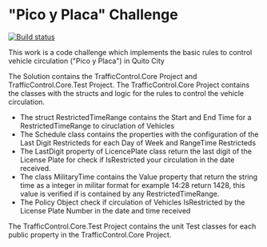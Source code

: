 # "Pico y Placa" Challenge

[![Build status](https://ci.appveyor.com/api/projects/status/v8vj61357fcw0s6l?svg=true)](https://ci.appveyor.com/project/geobasis/traffic)

This work is a code challenge which implements the basic rules to control vehicle circulation ("Pico y Placa") in Quito City

The Solution contains the TrafficControl.Core Project and TrafficControl.Core.Test Project.
The TrafficControl.Core Project contains the classes with the structs and logic for the rules to control the vehicle circulation.

- The struct RestrictedTimeRange contains the Start and End Time for a RestrictedTimeRange to ciruclation of Vehicles
- The Schedule class contains the properties with the configuration of the Last Digit Restricteds for each Day of Week and RangeTime Restricteds
- The LastDigit property of LicencePlate class return the last digit of the License Plate for check if IsRestricted your circulation in the date received.
- The class MilitaryTime contains the Value property that return the string time as a integer in militar format for example 14:28 return 1428, this value is verified if is contained by any RestrictedTimeRange.
- The Policy Object check if circulation of Vehicles IsRestricted by the License Plate Number in the date and time received

The TrafficControl.Core.Test Project contains the unit Test classes for each public property in the TrafficControl.Core Project.
